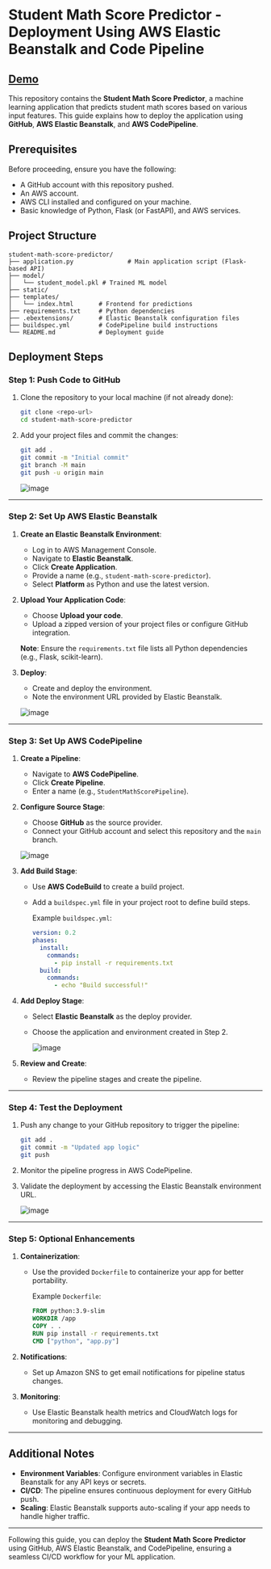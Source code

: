 # Student Math Score Predictor - Deployment Using AWS Elastic Beanstalk and Code Pipeline

## [Demo](http://studentperformance-env.eba-5cgkamrs.eu-north-1.elasticbeanstalk.com/)

This repository contains the **Student Math Score Predictor**, a machine learning application that predicts student math scores based on various input features. This guide explains how to deploy the application using **GitHub**, **AWS Elastic Beanstalk**, and **AWS CodePipeline**.

## Prerequisites

Before proceeding, ensure you have the following:

- A GitHub account with this repository pushed.
- An AWS account.
- AWS CLI installed and configured on your machine.
- Basic knowledge of Python, Flask (or FastAPI), and AWS services.

## Project Structure

```
student-math-score-predictor/
├── application.py               # Main application script (Flask-based API)
├── model/
│   └── student_model.pkl # Trained ML model
├── static/
├── templates/
│   └── index.html       # Frontend for predictions
├── requirements.txt     # Python dependencies
├── .ebextensions/       # Elastic Beanstalk configuration files
├── buildspec.yml        # CodePipeline build instructions
└── README.md            # Deployment guide
```

## Deployment Steps

### Step 1: Push Code to GitHub

1. Clone the repository to your local machine (if not already done):

   ```bash
   git clone <repo-url>
   cd student-math-score-predictor
   ```

2. Add your project files and commit the changes:

   ```bash
   git add .
   git commit -m "Initial commit"
   git branch -M main
   git push -u origin main
   ```
   
   ![image](https://github.com/user-attachments/assets/061277cb-25bc-43e7-a356-8177456a6eb1)


---

### Step 2: Set Up AWS Elastic Beanstalk

1. **Create an Elastic Beanstalk Environment**:
   - Log in to AWS Management Console.
   - Navigate to **Elastic Beanstalk**.
   - Click **Create Application**.
   - Provide a name (e.g., `student-math-score-predictor`).
   - Select **Platform** as Python and use the latest version.

2. **Upload Your Application Code**:
   - Choose **Upload your code**.
   - Upload a zipped version of your project files or configure GitHub integration.

   **Note**: Ensure the `requirements.txt` file lists all Python dependencies (e.g., Flask, scikit-learn).

3. **Deploy**:
   - Create and deploy the environment.
   - Note the environment URL provided by Elastic Beanstalk.

   ![image](https://github.com/user-attachments/assets/d70cd9a6-982e-49d9-bc92-6d6993ff6069)


---

### Step 3: Set Up AWS CodePipeline

1. **Create a Pipeline**:
   - Navigate to **AWS CodePipeline**.
   - Click **Create Pipeline**.
   - Enter a name (e.g., `StudentMathScorePipeline`).

2. **Configure Source Stage**:
   - Choose **GitHub** as the source provider.
   - Connect your GitHub account and select this repository and the `main` branch.

   ![image](https://github.com/user-attachments/assets/6e4cae9b-5e30-4a23-a80f-9915d48fadce)


3. **Add Build Stage**:
   - Use **AWS CodeBuild** to create a build project.
   - Add a `buildspec.yml` file in your project root to define build steps.

     Example `buildspec.yml`:

     ```yaml
     version: 0.2
     phases:
       install:
         commands:
           - pip install -r requirements.txt
       build:
         commands:
           - echo "Build successful!"
     ```
  
4. **Add Deploy Stage**:
   - Select **Elastic Beanstalk** as the deploy provider.
   - Choose the application and environment created in Step 2.

   
     ![image](https://github.com/user-attachments/assets/ce8b55ae-ba18-4309-a4f1-c0f5ba98b017)


5. **Review and Create**:
   - Review the pipeline stages and create the pipeline.

---

### Step 4: Test the Deployment

1. Push any change to your GitHub repository to trigger the pipeline:

   ```bash
   git add .
   git commit -m "Updated app logic"
   git push
   ```

2. Monitor the pipeline progress in AWS CodePipeline.
3. Validate the deployment by accessing the Elastic Beanstalk environment URL.

    ![image](https://github.com/user-attachments/assets/ab225296-2ba7-4314-aec0-61e58058acff)

---

### Step 5: Optional Enhancements

1. **Containerization**:
   - Use the provided `Dockerfile` to containerize your app for better portability.

     Example `Dockerfile`:
     ```dockerfile
     FROM python:3.9-slim
     WORKDIR /app
     COPY . .
     RUN pip install -r requirements.txt
     CMD ["python", "app.py"]
     ```

2. **Notifications**:
   - Set up Amazon SNS to get email notifications for pipeline status changes.

3. **Monitoring**:
   - Use Elastic Beanstalk health metrics and CloudWatch logs for monitoring and debugging.

---

## Additional Notes

- **Environment Variables**: Configure environment variables in Elastic Beanstalk for any API keys or secrets.
- **CI/CD**: The pipeline ensures continuous deployment for every GitHub push.
- **Scaling**: Elastic Beanstalk supports auto-scaling if your app needs to handle higher traffic.

---

Following this guide, you can deploy the **Student Math Score Predictor** using GitHub, AWS Elastic Beanstalk, and CodePipeline, ensuring a seamless CI/CD workflow for your ML application.
